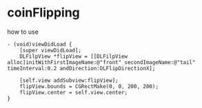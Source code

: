 # coinFlipping

how to use
	
	- (void)viewDidLoad {
	    [super viewDidLoad];
	    DLFilpView *flipView = [[DLFilpView alloc]initWithFirstImageName:@"front" secondImageName:@"tail" timeInterval:0.2 andDirection:DLFlipDirectionX];
	    
	    [self.view addSubview:flipView];
	    flipView.bounds = CGRectMake(0, 0, 200, 200);
	    flipView.center = self.view.center;
	}
	
